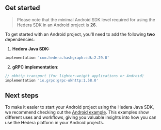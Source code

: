## Get started

> Please note that the minimal Android SDK level required for using the Hedera SDK in an Android project is **26**.

To get started with an Android project, you'll need to add the following **two** dependencies:

1. **Hedera Java SDK:**
```groovy
implementation 'com.hedera.hashgraph:sdk:2.29.0'
```

2. **gRPC implementation:**
```groovy
// okhttp transport (for lighter-weight applications or Android)
implementation 'io.grpc:grpc-okhttp:1.58.0'
```

## Next steps
To make it easier to start your Android project using the Hedera Java SDK,
we recommend checking out the [Android example](../../example-android/README.md).
This examples show different uses and workflows,
giving you valuable insights into how you can use the Hedera platform in your Android projects.
